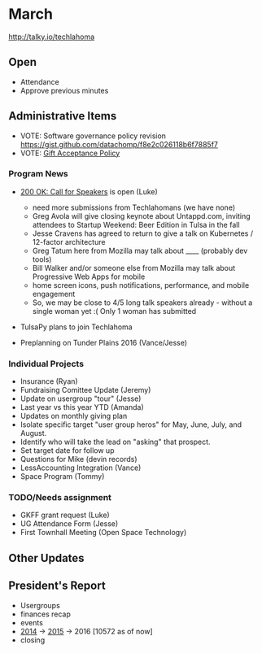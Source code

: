 # March
http://talky.io/techlahoma

## Open
* Attendance
* Approve previous minutes

## Administrative Items
* VOTE: Software governance policy revision https://gist.github.com/datachomp/f8e2c026118b6f7885f7
* VOTE: [Gift Acceptance Policy](https://github.com/techlahoma/techlahoma_donations/pull/23)

### Program News
* [200 OK: Call for Speakers](http://speakers.200ok.us/) is open (Luke)
  - need more submissions from Techlahomans (we have none)
  - Greg Avola will give closing keynote about Untappd.com, inviting attendees to Startup Weekend: Beer Edition in Tulsa in the fall
  - Jesse Cravens has agreed to return to give a talk on Kubernetes / 12-factor architecture
  - Greg Tatum here from Mozilla may talk about ____ (probably dev tools)
  - Bill Walker and/or someone else from Mozilla may talk about Progressive Web Apps for mobile 
   - home screen icons, push notifications, performance, and mobile engagement
    - So, we may be close to 4/5 long talk speakers already - without a single woman yet :( Only 1 woman has submitted

* TulsaPy plans to join Techlahoma
* Preplanning on Tunder Plains 2016 (Vance/Jesse)

### Individual Projects
- Insurance (Ryan)
- Fundraising Comittee Update (Jeremy)
 - Update on usergroup "tour" (Jesse)
 - Last year vs this year YTD (Amanda)
 - Updates on monthly giving plan
 -  Isolate specific target "user group heros" for May, June, July, and August.  
  -  Identify who will take the lead on "asking" that prospect.  
  -  Set target date for follow up
 -  Questions for Mike (devin records)
- LessAccounting Integration (Vance)
- Space Program (Tommy)

### TODO/Needs assignment
- GKFF grant request (Luke)
- UG Attendance Form (Jesse)
- First Townhall Meeting (Open Space Technology) <Needs assignment>
 
## Other Updates

## President's Report
- Usergroups
- finances recap
- events
- [2014](https://docs.google.com/spreadsheets/d/11CKhpxE1SsBRccyhoE50EFX3WF5z9hZxtYVpeLcg6vA/edit#gid=887227528) -> [2015](https://docs.google.com/spreadsheets/d/11CKhpxE1SsBRccyhoE50EFX3WF5z9hZxtYVpeLcg6vA/edit#gid=369504964) -> 2016 [10572 as of now]
- closing
